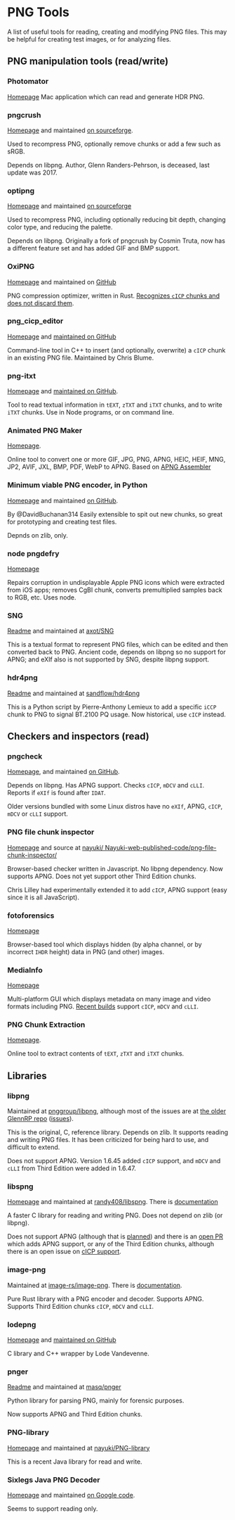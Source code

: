 # PNG Tools

A list of useful tools for reading, creating and modifying PNG files.
This may be helpful for creating test images, or for analyzing files.

## PNG manipulation tools (read/write)

### Photomator

[Homepage](https://apps.apple.com/us/app/photomator-photo-editor/id1444636541) Mac application which can read and generate HDR PNG.

### pngcrush

[Homepage](https://pmt.sourceforge.io/pngcrush/) and maintained [on sourceforge](https://sourceforge.net/projects/pmt/files/pngcrush/).

Used to recompress PNG, optionally remove chunks or add a few such as sRGB.

Depends on libpng. Author, Glenn Randers-Pehrson, is deceased, last update was 2017.

### optipng

[Homepage](https://sourceforge.net/projects/optipng/) and maintained [on sourceforge](https://sourceforge.net/projects/optipng/files/)

Used to recompress PNG, including optionally reducing bit depth, changing color type, and reducing the palette.

Depends on libpng. Originally a fork of pngcrush by Cosmin Truta, now has a different feature set and has added GIF and BMP support.

### OxiPNG

[Homepage](https://github.com/shssoichiro/oxipng/blob/master/README.md) and maintained on [GitHub](https://github.com/shssoichiro/oxipng)

PNG compression optimizer, written in Rust. [Recognizes `cICP` chunks and does not discard them](https://github.com/shssoichiro/oxipng/issues/538#issuecomment-1644266228).

### png_cicp_editor

[Homepage](https://github.com/ProgramMax/png_cicp_editor/blob/tip-of-tree/Docs/README.md) and [maintained on GitHub](https://github.com/ProgramMax/png_cicp_editor)

Command-line tool in C++ to insert (and optionally, overwrite) a `cICP` chunk in an existing PNG file. Maintained by Chris Blume.

### png-itxt

[Homepage](https://github.com/finnp/png-itxt/blob/master/readme.md) and [maintained on GitHub](https://github.com/finnp/png-itxt).

Tool to read textual information in `tEXT`, `zTXT` and `iTXT` chunks, and to write `iTXT` chunks. Use in Node programs, or on command line.

### Animated PNG Maker

[Homepage](https://ezgif.com/apng-maker/sort).

Online tool to convert one or more GIF, JPG, PNG, APNG, HEIC, HEIF, MNG, JP2, AVIF, JXL, BMP, PDF, WebP to APNG. Based on [APNG Assembler](https://apngasm.sourceforge.net/)

### Minimum viable PNG encoder, in Python

[Homepage](https://www.da.vidbuchanan.co.uk/blog/hello-png.html) and maintained [on GitHub](https://github.com/DavidBuchanan314/hello_png).

By @DavidBuchanan314  Easily extensible to spit out new chunks, so great for prototyping and creating test files.

Depnds on zlib, only.

### node pngdefry

[Homepage](https://www.npmjs.com/package/pngdefry)

Repairs corruption in undisplayable Apple PNG icons which were extracted from iOS apps; removes CgBI chunk, converts premultiplied samples back to RGB, etc. Uses node.

### SNG

[Readme](https://github.com/axot/SNG#readme) and maintained at [axot/SNG](https://github.com/axot/SNG)

This is a textual format to represent PNG files, which can be edited and then converted back to PNG.
Ancient code, depends on libpng so no support for APNG; and eXIf also is not supported by SNG, despite libpng support.

### hdr4png

[Readme](https://github.com/sandflow/hdr4png/blob/master/README.md) and maintained at [sandflow/hdr4png](https://github.com/sandflow/hdr4png)

This is a Python script by Pierre-Anthony Lemieux to add a specific `iCCP` chunk to PNG to signal BT.2100 PQ usage. Now historical, use `cICP` instead.

## Checkers and inspectors (read)

### pngcheck

[Homepage](https://github.com/pnggroup/pngcheck/blob/main/README.md), and maintained [on GitHub](https://github.com/pnggroup/pngcheck).

Depends on libpng. Has APNG support. Checks `cICP`, `mDCV` and `cLLI`. Reports if `eXIf` is found after `IDAT`.

Older versions bundled with some Linux distros have no `eXIf`, APNG, `cICP`, `mDCV` or `cLLI` support.

### PNG file chunk inspector

[Homepage](https://www.nayuki.io/page/png-file-chunk-inspector) and source at [nayuki/
Nayuki-web-published-code/png-file-chunk-inspector/](https://github.com/nayuki/Nayuki-web-published-code/tree/master/png-file-chunk-inspector)

Browser-based checker written in Javascript. No libpng dependency. Now supports APNG. Does not yet support other Third Edition chunks.

Chris Lilley had experimentally extended it to add `cICP`, APNG support (easy since it is all JavaScript).

### fotoforensics

[Homepage](https://fotoforensics.com/)

Browser-based tool which displays hidden (by alpha channel, or by incorrect `IHDR` height) data in PNG (and other) images.

### MediaInfo

[Homepage](https://mediaarea.net/en/MediaInfo)

Multi-platform GUI which displays metadata on many image and video formats including PNG. [Recent builds](https://mediaarea.net/download/snapshots/binary/mediainfo-gui/20240106-2/) support `cICP`, `mDCV` and `cLLI`.

### PNG Chunk Extraction

[Homepage](https://www.dcode.fr/png-chunks).

Online tool to extract contents of `tEXT`, `zTXT` and `iTXT` chunks.

## Libraries

### libpng

Maintained at [pnggroup/libpng](https://github.com/pnggroup/libpng/),
although most of the issues are at [the older GlennRP repo](https://github.com/glennrp/libpng)
([issues](https://github.com/glennrp/libpng/issues)).

This is the original, C, reference library. Depends on zlib. It supports reading and writing PNG files. It has been criticized for being hard to use, and difficult to extend.

Does not support APNG. Version 1.6.45 added `cICP` support, and `mDCV` and `cLLI` from Third Edition were added in 1.6.47.

### libspng

[Homepage](https://libspng.org/) and maintained at [randy408/libspng](https://github.com/randy408/libspng). There is [documentation](https://libspng.org/docs/api/)

A faster C library for reading and writing PNG. Does not depend on zlib (or libpng).

Does not support APNG (although that is [planned](https://github.com/randy408/libspng/issues/4)) and there is an [open PR](https://github.com/randy408/libspng/pull/252) which adds APNG support, or any of the Third Edition chunks,
although there is an open issue on [cICP support](https://github.com/randy408/libspng/issues/218).

### image-png

Maintained at [image-rs/image-png](https://github.com/image-rs/image-png). There is [documentation](https://docs.rs/png/latest/png/).

Pure Rust library with a PNG encoder and decoder. Supports APNG. Supports Third Edition chunks `cICP`, `mDCV` and `cLLI`.

### lodepng

[Homepage](https://lodev.org/lodepng/) and [maintained on GitHub](https://github.com/lvandeve/lodepng)

C library and C++ wrapper by Lode Vandevenne.

### pnger

[Readme](https://github.com/masq/pnger#readme) and maintained at [masq/pnger](https://github.com/masq/pnger#readme)

Python library for parsing PNG, mainly for forensic purposes.

Now supports APNG and Third Edition chunks.

### PNG-library

[Homepage](https://www.nayuki.io/page/png-library) and maintained at [nayuki/PNG-library](https://github.com/nayuki/PNG-library)

This is a recent Java library for read and write.

### Sixlegs Java PNG Decoder

[Homepage](https://code.google.com/archive/p/javapng/) and maintained [on Google code](https://code.google.com/archive/p/javapng/source).

Seems to support reading only.

